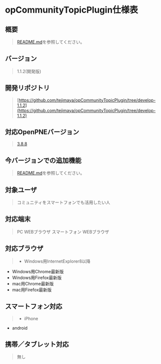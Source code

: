 # opCommunityTopicPlugin仕様表

## 概要
>[README.md](https://github.com/tejimaya/opCommunityTopicPlugin/blob/develop-1.1.2/README.md)を参照してください。

## バージョン
>1.1.2(開発版)

## 開発リポジトリ
>[https://github.com/tejimaya/opCommunityTopicPlugin/tree/develop-1.1.2](https://github.com/tejimaya/opCommunityTopicPlugin/tree/develop-1.1.2)

## 対応OpenPNEバージョン
>[3.8.8](https://github.com/openpne/OpenPNE3/tree/OpenPNE-3.8.8)

## 今バージョンでの追加機能
>[README.md](https://github.com/tejimaya/opCommunityTopicPlugin/blob/develop-1.1.2/README.md)を参照してください。

## 対象ユーザ
>コミュニティをスマートフォンでも活用したい人

## 対応端末
>PC WEBブラウザ
>スマートフォン WEBブラウザ

## 対応ブラウザ
>* Windows用InternetExplorer8以降
* Windows用Chrome最新版
* Windows用Firefox最新版
* mac用Chrome最新版
* mac用Firefox最新版

## スマートフォン対応
>* iPhone
* android

## 携帯／タブレット対応
>無し
